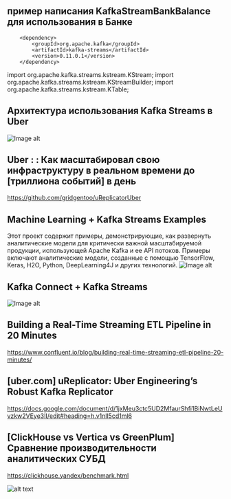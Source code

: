 ## пример написания KafkaStreamBankBalance для использования в Банке

        <dependency>
            <groupId>org.apache.kafka</groupId>
            <artifactId>kafka-streams</artifactId>
            <version>0.11.0.1</version>
        </dependency>
        
import org.apache.kafka.streams.kstream.KStream;
import org.apache.kafka.streams.kstream.KStreamBuilder;
import org.apache.kafka.streams.kstream.KTable;

##  Архитектура использования Kafka Streams в Uber
![Image alt](http://eng.uber.com/wp-content/uploads/2016/08/image00.png)

## Uber : : Как масштабировал свою инфраструктуру в реальном времени до [триллиона событий] в день
https://github.com/gridgentoo/uReplicatorUber


## Machine Learning + Kafka Streams Examples 
Этот проект содержит примеры, демонстрирующие, как развернуть аналитические модели для критически важной масштабируемой продукции, использующей Apache Kafka и ее API потоков. 
Примеры включают аналитические модели, созданные с помощью TensorFlow, Keras, H2O, Python, DeepLearning4J и других технологий.
![Image alt](https://camo.githubusercontent.com/73a6ca2de6340303e642cf459f205f6ebdf7ca09/687474703a2f2f7777772e6b61692d776165686e65722e64652f626c6f672f77702d636f6e74656e742f75706c6f6164732f323031372f31302f4170616368655f4b61666b615f45636f73797374656d5f4b61666b615f53747265616d735f4d616368696e655f4c6561726e696e672e706e67)


## Kafka Connect + Kafka Streams
![Image alt](https://www.confluent.io/wp-content/uploads/2016/08/kafka_connect_-_5.jpeg)

## Building a Real-Time Streaming ETL Pipeline in 20 Minutes
https://www.confluent.io/blog/building-real-time-streaming-etl-pipeline-20-minutes/

## [uber.com] uReplicator: Uber Engineering’s Robust Kafka Replicator
https://docs.google.com/document/d/1jxMeu3ctc5UD2MfaurShfi1BiNwtLeUvzkw2VEye3II/edit#heading=h.v1nll5cd1ml6

##  [ClickHouse vs Vertica vs GreenPlum] Сравнение производительности аналитических СУБД  
https://clickhouse.yandex/benchmark.html

![alt text](http://www.anchormodeling.com/wp-content/uploads/2010/08/AMatDSV.jpg)